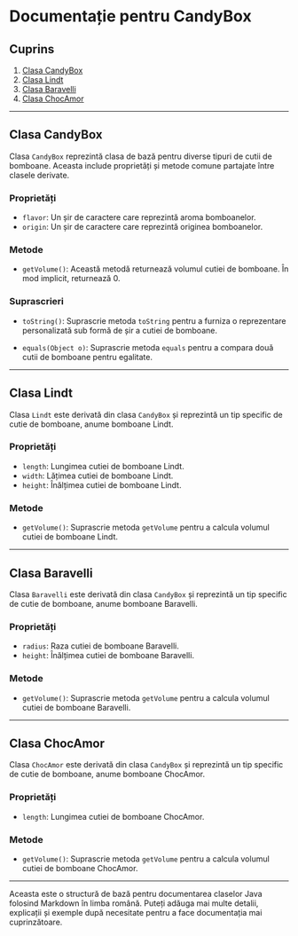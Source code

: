 
# Documentație pentru CandyBox

## Cuprins

1. [Clasa CandyBox](#clasa-candybox)
2. [Clasa Lindt](#clasa-lindt)
3. [Clasa Baravelli](#clasa-baravelli)
4. [Clasa ChocAmor](#clasa-chocamor)

---

## Clasa CandyBox

Clasa `CandyBox` reprezintă clasa de bază pentru diverse tipuri de cutii de bomboane. Aceasta include proprietăți și metode comune partajate între clasele derivate.

### Proprietăți

- `flavor`: Un șir de caractere care reprezintă aroma bomboanelor.
- `origin`: Un șir de caractere care reprezintă originea bomboanelor.

### Metode

- `getVolume()`: Această metodă returnează volumul cutiei de bomboane. În mod implicit, returnează 0.

### Suprascrieri

- `toString()`: Suprascrie metoda `toString` pentru a furniza o reprezentare personalizată sub formă de șir a cutiei de bomboane.

- `equals(Object o)`: Suprascrie metoda `equals` pentru a compara două cutii de bomboane pentru egalitate.

---

## Clasa Lindt

Clasa `Lindt` este derivată din clasa `CandyBox` și reprezintă un tip specific de cutie de bomboane, anume bomboane Lindt.

### Proprietăți

- `length`: Lungimea cutiei de bomboane Lindt.
- `width`: Lățimea cutiei de bomboane Lindt.
- `height`: Înălțimea cutiei de bomboane Lindt.

### Metode

- `getVolume()`: Suprascrie metoda `getVolume` pentru a calcula volumul cutiei de bomboane Lindt.

---

## Clasa Baravelli

Clasa `Baravelli` este derivată din clasa `CandyBox` și reprezintă un tip specific de cutie de bomboane, anume bomboane Baravelli.

### Proprietăți

- `radius`: Raza cutiei de bomboane Baravelli.
- `height`: Înălțimea cutiei de bomboane Baravelli.

### Metode

- `getVolume()`: Suprascrie metoda `getVolume` pentru a calcula volumul cutiei de bomboane Baravelli.

---

## Clasa ChocAmor

Clasa `ChocAmor` este derivată din clasa `CandyBox` și reprezintă un tip specific de cutie de bomboane, anume bomboane ChocAmor.

### Proprietăți

- `length`: Lungimea cutiei de bomboane ChocAmor.

### Metode

- `getVolume()`: Suprascrie metoda `getVolume` pentru a calcula volumul cutiei de bomboane ChocAmor.

---

Aceasta este o structură de bază pentru documentarea claselor Java folosind Markdown în limba română. Puteți adăuga mai multe detalii, explicații și exemple după necesitate pentru a face documentația mai cuprinzătoare.

